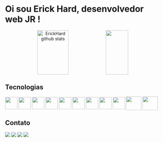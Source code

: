 #  Oi sou Erick Hard, desenvolvedor web JR ! 

<div align="center">  
<img width="45%" height="145px" src="https://github-readme-stats.vercel.app/api?username=ErickHard&show_icons=true&count_private=true&hide_border=true&title_color=00bfbf&icon_color=00bfbf&text_color=c9d1d9&bg_color=0d1117"alt="ErickHard github stats"/><img width="38%" height="145px" src="https://github-readme-stats.vercel.app/api/top-langs/?username=ErickHard&layout=compact&hide_border=true&title_color=00bfbf&text_color=00bfbf&bg_color=0d1117" />
</div>

 ## Tecnologias
<div style="display:inline-block">

<img align="center" height="40" width="40" src="https://cdn.jsdelivr.net/gh/devicons/devicon/icons/html5/html5-original.svg" />
<img align="center" height="40" width="40" src="https://cdn.jsdelivr.net/gh/devicons/devicon/icons/css3/css3-original.svg" />
<img align="center" height="40" width="40" src="https://cdn.jsdelivr.net/gh/devicons/devicon/icons/javascript/javascript-original.svg" />
<img align="center" height="40" width="40" src="https://cdn.jsdelivr.net/gh/devicons/devicon/icons/bootstrap/bootstrap-original.svg" />
<img align="center" height="40" width="40" src="https://cdn.jsdelivr.net/gh/devicons/devicon/icons/react/react-original.svg" />
<img align="center" height="40" width="40" src="https://cdn.jsdelivr.net/gh/devicons/devicon/icons/typescript/typescript-plain.svg" />
<img align="center" height="40" width="40" src="https://cdn.jsdelivr.net/gh/devicons/devicon/icons/vscode/vscode-original.svg" />
<img align="center" height="40" width="40" src="https://cdn.jsdelivr.net/gh/devicons/devicon/icons/angularjs/angularjs-original.svg" />
<img align="center" height="40" width="40" src="https://img.icons8.com/fluency/256/python.png" />
 <img align="center" height="45" width="50" src="https://img.icons8.com/color/256/php.png" />
 <img align="center" height="45" width="50" src="https://img.icons8.com/color/256/my-sql.png" />


</div>

##  Contato
  <div aling="center">         
 
<a href= "mailto:ericksonmnzs@gmail.com"><img src="https://img.shields.io/badge/Gmail-D14836?style=for-the-badge&logo=gmail&logoColor=white" target=" _blank"></a>
<a href= "https://www.linkedin.com/in/ErickHard/" target="_blank"><img src="https://img.shields.io/badge/-LinkedIn- %230077B5?style=for-the-badge&logo=linkedin&logoColor=white" target="_blank"></a>
<a href= "https://instagram.com/erick__hard" target="_blank"><img src="https://camo.githubusercontent.com/acaa286597b43c96dc02b69b90de15a65c52063e31835b763a061cc815f64bac/68747470733a2f2f696d672e736869656c64732e696f2f62616467652f2d496e7374616772616d2d2532334534343035463f7374796c653d666f722d7468652d6261646765266c6f676f3d696e7374616772616d266c6f676f436f6c6f723d7768697465"></a>
<a href= "https://www.linkedin.com/in/ErickHard/" target="_blank"><img src="https://8ewh.short.gy/kVtrPY"></a>
<div>
